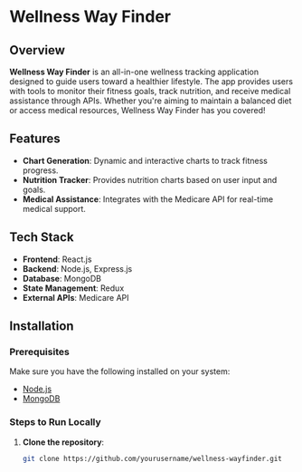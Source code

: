 # Wellness Way Finder

## Overview

**Wellness Way Finder** is an all-in-one wellness tracking application designed to guide users toward a healthier lifestyle. The app provides users with tools to monitor their fitness goals, track nutrition, and receive medical assistance through APIs. Whether you're aiming to maintain a balanced diet or access medical resources, Wellness Way Finder has you covered!

## Features

- **Chart Generation**: Dynamic and interactive charts to track fitness progress.
- **Nutrition Tracker**: Provides nutrition charts based on user input and goals.
- **Medical Assistance**: Integrates with the Medicare API for real-time medical support.

## Tech Stack

- **Frontend**: React.js
- **Backend**: Node.js, Express.js
- **Database**: MongoDB
- **State Management**: Redux
- **External APIs**: Medicare API

## Installation

### Prerequisites

Make sure you have the following installed on your system:

- [Node.js](https://nodejs.org/)
- [MongoDB](https://www.mongodb.com/)

### Steps to Run Locally

1. **Clone the repository**:
   ```bash
   git clone https://github.com/yourusername/wellness-wayfinder.git
